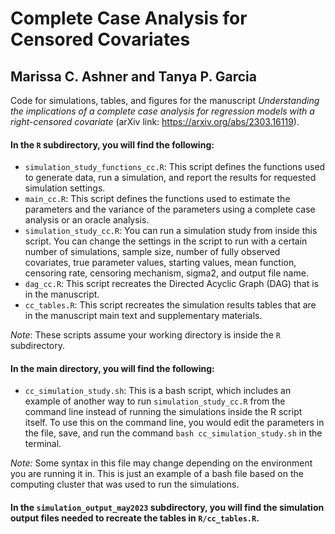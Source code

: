 # Complete Case Analysis for Censored Covariates

## Marissa C. Ashner and Tanya P. Garcia

Code for simulations, tables, and figures for the manuscript *Understanding the implications of a complete case analysis for regression models with a right-censored covariate* (arXiv link: https://arxiv.org/abs/2303.16119).

#### In the `R` subdirectory, you will find the following: 

- `simulation_study_functions_cc.R`: This script defines the functions used to generate data, run a simulation, and report the results for requested simulation settings.
- `main_cc.R`: This script defines the functions used to estimate the parameters and the variance of the parameters using a complete case analysis or an oracle analysis.
- `simulation_study_cc.R`: You can run a simulation study from inside this script. You can change the settings in the script to run with a certain number of simulations, sample size, number of fully observed covariates, true parameter values, starting values, mean function, censoring rate, censoring mechanism, sigma2, and output file name.
- `dag_cc.R`: This script recreates the Directed Acyclic Graph (DAG) that is in the manuscript.
- `cc_tables.R`: This script recreates the simulation results tables that are in the manuscript main text and supplementary materials.

*Note*: These scripts assume your working directory is inside the `R` subdirectory.

#### In the main directory, you will find the following: 

- `cc_simulation_study.sh`: This is a bash script, which includes an example of another way to run `simulation_study_cc.R` from the command line instead of running the simulations inside the R script itself. To use this on the command line, you would edit the parameters in the file, save, and run the command `bash cc_simulation_study.sh` in the terminal.

*Note:* Some syntax in this file may change depending on the environment you are running it in. This is just an example of a bash file based on the computing cluster that was used to run the simulations.

#### In the `simulation_output_may2023` subdirectory, you will find the simulation output files needed to recreate the tables in `R/cc_tables.R`.

